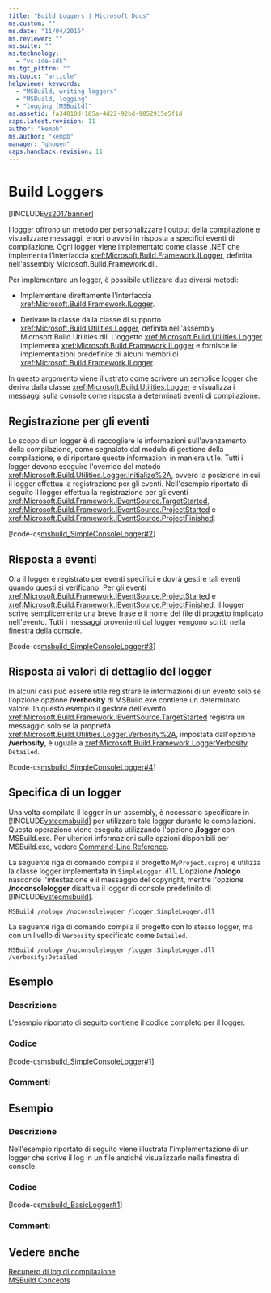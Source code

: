```yaml
---
title: "Build Loggers | Microsoft Docs"
ms.custom: ""
ms.date: "11/04/2016"
ms.reviewer: ""
ms.suite: ""
ms.technology: 
  - "vs-ide-sdk"
ms.tgt_pltfrm: ""
ms.topic: "article"
helpviewer_keywords: 
  - "MSBuild, writing loggers"
  - "MSBuild, logging"
  - "logging [MSBuild]"
ms.assetid: fa34810d-185a-4d22-92bd-9852915e5f1d
caps.latest.revision: 11
author: "kempb"
ms.author: "kempb"
manager: "ghogen"
caps.handback.revision: 11
---
```

# Build Loggers
[!INCLUDE[vs2017banner](../code-quality/includes/vs2017banner.md)]

I logger offrono un metodo per personalizzare l'output della compilazione e visualizzare messaggi, errori o avvisi in risposta a specifici eventi di compilazione.  Ogni logger viene implementato come classe .NET che implementa l'interfaccia <xref:Microsoft.Build.Framework.ILogger>, definita nell'assembly Microsoft.Build.Framework.dll.  
  
 Per implementare un logger, è possibile utilizzare due diversi metodi:  
  
-   Implementare direttamente l'interfaccia <xref:Microsoft.Build.Framework.ILogger>.  
  
-   Derivare la classe dalla classe di supporto <xref:Microsoft.Build.Utilities.Logger>, definita nell'assembly Microsoft.Build.Utilities.dll.  L'oggetto <xref:Microsoft.Build.Utilities.Logger> implementa <xref:Microsoft.Build.Framework.ILogger> e fornisce le implementazioni predefinite di alcuni membri di <xref:Microsoft.Build.Framework.ILogger>.  
  
 In questo argomento viene illustrato come scrivere un semplice logger che deriva dalla classe <xref:Microsoft.Build.Utilities.Logger> e visualizza i messaggi sulla console come risposta a determinati eventi di compilazione.  
  
## Registrazione per gli eventi  
 Lo scopo di un logger è di raccogliere le informazioni sull'avanzamento della compilazione, come segnalato dal modulo di gestione della compilazione, e di riportare queste informazioni in maniera utile.  Tutti i logger devono eseguire l'override del metodo <xref:Microsoft.Build.Utilities.Logger.Initialize%2A>, ovvero la posizione in cui il logger effettua la registrazione per gli eventi.  Nell'esempio riportato di seguito il logger effettua la registrazione per gli eventi <xref:Microsoft.Build.Framework.IEventSource.TargetStarted>, <xref:Microsoft.Build.Framework.IEventSource.ProjectStarted> e <xref:Microsoft.Build.Framework.IEventSource.ProjectFinished>.  
  
 [!code-cs[msbuild_SimpleConsoleLogger#2](../msbuild/codesnippet/CSharp/build-loggers_1.cs)]  
  
## Risposta a eventi  
 Ora il logger è registrato per eventi specifici e dovrà gestire tali eventi quando questi si verificano.  Per gli eventi <xref:Microsoft.Build.Framework.IEventSource.ProjectStarted> e <xref:Microsoft.Build.Framework.IEventSource.ProjectFinished>, il logger scrive semplicemente una breve frase e il nome del file di progetto implicato nell'evento.  Tutti i messaggi provenienti dal logger vengono scritti nella finestra della console.  
  
 [!code-cs[msbuild_SimpleConsoleLogger#3](../msbuild/codesnippet/CSharp/build-loggers_2.cs)]  
  
## Risposta ai valori di dettaglio del logger  
 In alcuni casi può essere utile registrare le informazioni di un evento solo se l'opzione opzione **\/verbosity** di MSBuild.exe contiene un determinato valore.  In questo esempio il gestore dell'evento <xref:Microsoft.Build.Framework.IEventSource.TargetStarted> registra un messaggio solo se la proprietà <xref:Microsoft.Build.Utilities.Logger.Verbosity%2A>, impostata dall'opzione **\/verbosity**, è uguale a <xref:Microsoft.Build.Framework.LoggerVerbosity> `Detailed`.  
  
 [!code-cs[msbuild_SimpleConsoleLogger#4](../msbuild/codesnippet/CSharp/build-loggers_3.cs)]  
  
## Specifica di un logger  
 Una volta compilato il logger in un assembly, è necessario specificare in [!INCLUDE[vstecmsbuild](../extensibility/internals/includes/vstecmsbuild_md.md)] per utilizzare tale logger durante le compilazioni.  Questa operazione viene eseguita utilizzando l'opzione **\/logger** con MSBuild.exe.  Per ulteriori informazioni sulle opzioni disponibili per MSBuild.exe, vedere [Command\-Line Reference](../msbuild/msbuild-command-line-reference.md).  
  
 La seguente riga di comando compila il progetto `MyProject.csproj` e utilizza la classe logger implementata in `SimpleLogger.dll`.  L'opzione **\/nologo** nasconde l'intestazione e il messaggio del copyright, mentre l'opzione **\/noconsolelogger** disattiva il logger di console predefinito di [!INCLUDE[vstecmsbuild](../extensibility/internals/includes/vstecmsbuild_md.md)].  
  
```  
MSBuild /nologo /noconsolelogger /logger:SimpleLogger.dll  
```  
  
 La seguente riga di comando compila il progetto con lo stesso logger, ma con un livello di `Verbosity` specificato come `Detailed`.  
  
```  
MSBuild /nologo /noconsolelogger /logger:SimpleLogger.dll /verbosity:Detailed  
```  
  
## Esempio  
  
### Descrizione  
 L'esempio riportato di seguito contiene il codice completo per il logger.  
  
### Codice  
 [!code-cs[msbuild_SimpleConsoleLogger#1](../msbuild/codesnippet/CSharp/build-loggers_4.cs)]  
  
### Commenti  
  
## Esempio  
  
### Descrizione  
 Nell'esempio riportato di seguito viene illustrata l'implementazione di un logger che scrive il log in un file anziché visualizzarlo nella finestra di console.  
  
### Codice  
 [!code-cs[msbuild_BasicLogger#1](../msbuild/codesnippet/CSharp/build-loggers_5.cs)]  
  
### Commenti  
  
## Vedere anche  
 [Recupero di log di compilazione](../msbuild/obtaining-build-logs-with-msbuild.md)   
 [MSBuild Concepts](../msbuild/msbuild-concepts.md)